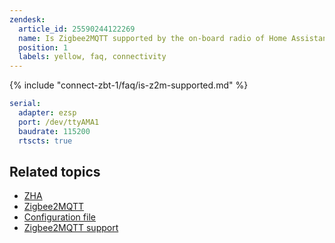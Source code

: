 ```yaml
---
zendesk:
  article_id: 25590244122269
  name: Is Zigbee2MQTT supported by the on-board radio of Home Assistant Yellow?
  position: 1
  labels: yellow, faq, connectivity
---
```


{% include "connect-zbt-1/faq/is-z2m-supported.md" %}

```yaml
serial:
  adapter: ezsp
  port: /dev/ttyAMA1
  baudrate: 115200
  rtscts: true
```

## Related topics

- [ZHA](https://www.home-assistant.io/integrations/zha/)
- [Zigbee2MQTT](https://www.zigbee2mqtt.io/)
- [Configuration file](https://www.home-assistant.io/docs/glossary/#configuration-file)
- [Zigbee2MQTT support](https://www.zigbee2mqtt.io/guide/adapters/#recommended)
